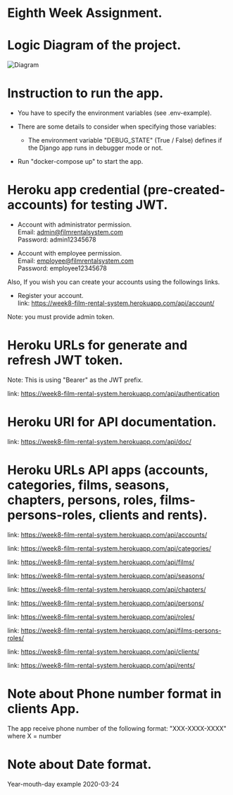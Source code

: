 #  Eighth Week Assignment.

# Logic Diagram of the project.
![Diagram](https://gitlab.com/t7501/fifth-week-assignment/-/blob/feature/django/models/img/Fifth%20Week%20Assignement%20UML.drawio.png)

# Instruction to run the app.

- You have to specify the environment variables (see .env-example).
- There are some details to consider when specifying those variables:
    - The environment variable "DEBUG_STATE" (True / False) defines if the
      Django app runs in debugger mode or not.
    
- Run "docker-compose up" to start the app. 

# Heroku app credential (pre-created-accounts) for testing JWT.
- Account with administrator permission. <br />
Email: admin@filmrentalsystem.com <br />
Password: admin12345678 

- Account with employee permission. <br />
Email: employee@filmrentalsystem.com <br />
Password: employee12345678 

Also, If you wish you can create your accounts using the followings links.<br />

- Register your account. <br />
link: https://week8-film-rental-system.herokuapp.com/api/account/

Note: you must provide admin token. 

# Heroku URLs for generate and refresh JWT token.
Note: This is using "Bearer" as the JWT prefix. 

link: https://week8-film-rental-system.herokuapp.com/api/authentication


# Heroku URl for API documentation. 
link: https://week8-film-rental-system.herokuapp.com/api/doc/

# Heroku URLs API apps (accounts, categories, films, seasons, chapters, persons, roles, films-persons-roles, clients and rents).
link: https://week8-film-rental-system.herokuapp.com/api/accounts/

link: https://week8-film-rental-system.herokuapp.com/api/categories/

link: https://week8-film-rental-system.herokuapp.com/api/films/

link: https://week8-film-rental-system.herokuapp.com/api/seasons/

link: https://week8-film-rental-system.herokuapp.com/api/chapters/

link: https://week8-film-rental-system.herokuapp.com/api/persons/

link: https://week8-film-rental-system.herokuapp.com/api/roles/

link: https://week8-film-rental-system.herokuapp.com/api/films-persons-roles/

link: https://week8-film-rental-system.herokuapp.com/api/clients/

link: https://week8-film-rental-system.herokuapp.com/api/rents/

# Note about Phone number format in clients App.
The app receive phone number of the following format: "XXX-XXXX-XXXX" 
where X = number

# Note about Date format.
Year-mouth-day example 2020-03-24

